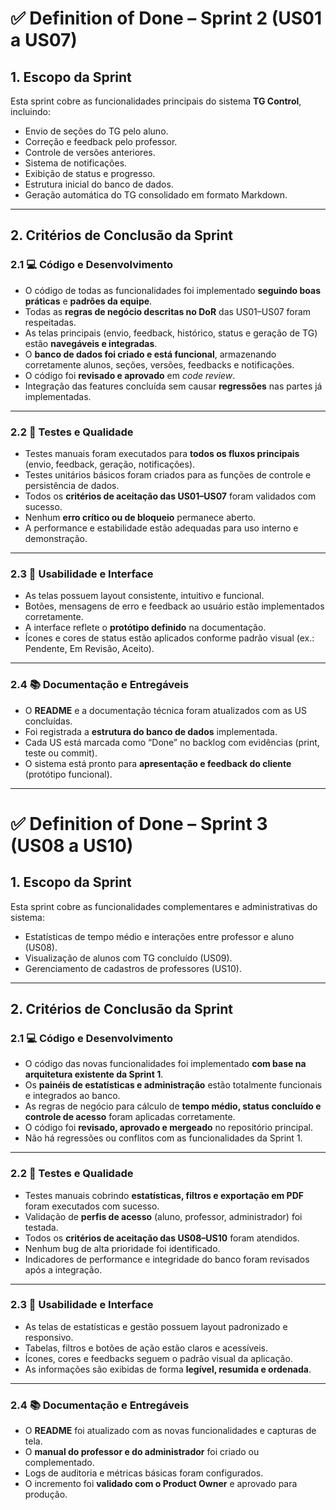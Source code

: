 # ✅ Definition of Done – Sprint 2 (US01 a US07)

## 1. Escopo da Sprint
Esta sprint cobre as funcionalidades principais do sistema **TG Control**, incluindo:
- Envio de seções do TG pelo aluno.
- Correção e feedback pelo professor.
- Controle de versões anteriores.
- Sistema de notificações.
- Exibição de status e progresso.
- Estrutura inicial do banco de dados.
- Geração automática do TG consolidado em formato Markdown.

---

## 2. Critérios de Conclusão da Sprint

### 2.1 💻 Código e Desenvolvimento
- O código de todas as funcionalidades foi implementado **seguindo boas práticas** e **padrões da equipe**.  
- Todas as **regras de negócio descritas no DoR** das US01–US07 foram respeitadas.  
- As telas principais (envio, feedback, histórico, status e geração de TG) estão **navegáveis e integradas**.  
- O **banco de dados foi criado e está funcional**, armazenando corretamente alunos, seções, versões, feedbacks e notificações.  
- O código foi **revisado e aprovado** em *code review*.  
- Integração das features concluída sem causar **regressões** nas partes já implementadas.

---

### 2.2 🧪 Testes e Qualidade
- Testes manuais foram executados para **todos os fluxos principais** (envio, feedback, geração, notificações).  
- Testes unitários básicos foram criados para as funções de controle e persistência de dados.  
- Todos os **critérios de aceitação das US01–US07** foram validados com sucesso.  
- Nenhum **erro crítico ou de bloqueio** permanece aberto.  
- A performance e estabilidade estão adequadas para uso interno e demonstração.  

---

### 2.3 🎨 Usabilidade e Interface
- As telas possuem layout consistente, intuitivo e funcional.  
- Botões, mensagens de erro e feedback ao usuário estão implementados corretamente.  
- A interface reflete o **protótipo definido** na documentação.  
- Ícones e cores de status estão aplicados conforme padrão visual (ex.: Pendente, Em Revisão, Aceito).  

---

### 2.4 📚 Documentação e Entregáveis
- O **README** e a documentação técnica foram atualizados com as US concluídas.  
- Foi registrada a **estrutura do banco de dados** implementada.  
- Cada US está marcada como “Done” no backlog com evidências (print, teste ou commit).  
- O sistema está pronto para **apresentação e feedback do cliente** (protótipo funcional).  


---

# ✅ Definition of Done – Sprint 3 (US08 a US10)

## 1. Escopo da Sprint
Esta sprint cobre as funcionalidades complementares e administrativas do sistema:
- Estatísticas de tempo médio e interações entre professor e aluno (US08).  
- Visualização de alunos com TG concluído (US09).  
- Gerenciamento de cadastros de professores (US10).  

---

## 2. Critérios de Conclusão da Sprint

### 2.1 💻 Código e Desenvolvimento
- O código das novas funcionalidades foi implementado **com base na arquitetura existente da Sprint 1**.  
- Os **painéis de estatísticas e administração** estão totalmente funcionais e integrados ao banco.  
- As regras de negócio para cálculo de **tempo médio, status concluído e controle de acesso** foram aplicadas corretamente.  
- O código foi **revisado, aprovado e mergeado** no repositório principal.  
- Não há regressões ou conflitos com as funcionalidades da Sprint 1.  

---

### 2.2 🧪 Testes e Qualidade
- Testes manuais cobrindo **estatísticas, filtros e exportação em PDF** foram executados com sucesso.  
- Validação de **perfis de acesso** (aluno, professor, administrador) foi testada.  
- Todos os **critérios de aceitação das US08–US10** foram atendidos.  
- Nenhum bug de alta prioridade foi identificado.  
- Indicadores de performance e integridade do banco foram revisados após a integração.  

---

### 2.3 🎨 Usabilidade e Interface
- As telas de estatísticas e gestão possuem layout padronizado e responsivo.  
- Tabelas, filtros e botões de ação estão claros e acessíveis.  
- Ícones, cores e feedbacks seguem o padrão visual da aplicação.  
- As informações são exibidas de forma **legível, resumida e ordenada**.  

---

### 2.4 📚 Documentação e Entregáveis
- O **README** foi atualizado com as novas funcionalidades e capturas de tela.  
- O **manual do professor e do administrador** foi criado ou complementado.  
- Logs de auditoria e métricas básicas foram configurados.  
- O incremento foi **validado com o Product Owner** e aprovado para produção.  

